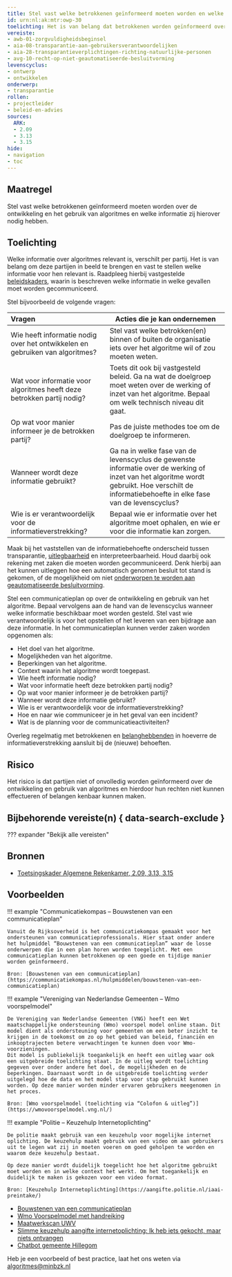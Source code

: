 ```yaml
---
title: Stel vast welke betrokkenen geïnformeerd moeten worden en welke informatie zij nodig hebben 
id: urn:nl:ak:mtr:owp-30
toelichting: Het is van belang dat betrokkenen worden geïnformeerd over de ontwikkeling en inzet van algoritmes binnen de organisatie. 
vereiste:
- awb-01-zorgvuldigheidsbeginsel
- aia-08-transparantie-aan-gebruikersverantwoordelijken
- aia-28-transparantieverplichtingen-richting-natuurlijke-personen
- avg-10-recht-op-niet-geautomatiseerde-besluitvorming
levenscyclus: 
- ontwerp
- ontwikkelen
onderwerp:
- transparantie
rollen:
- projectleider
- beleid-en-advies
sources:
  ARK: 
  - 2.09
  - 3.13
  - 3.15
hide:
- navigation
- toc
---
```


<!-- Let op! onderstaande regel met 'tags' niet weghalen! Deze maakt automatisch de knopjes op basis van de metadata  -->
<!-- tags -->

## Maatregel
<!-- Vul hier een omschrijving in van wat deze maatregel inhoudt. -->
Stel vast welke betrokkenen geïnformeerd moeten worden over de ontwikkeling en het gebruik van algoritmes en welke informatie zij hierover nodig hebben.

## Toelichting 
<!-- Geef hier een toelichting van deze maatregel -->
Welke informatie over algoritmes relevant is, verschilt per partij. Het is van belang om deze partijen in beeld te brengen en vast te stellen welke informatie voor hen relevant is. Raadpleeg hierbij vastgestelde [beleidskaders](0-org-02-beleid-opstellen-inzet-algoritmes.md), waarin is beschreven welke informatie in welke gevallen moet worden gecommuniceerd.

Stel bijvoorbeeld de volgende vragen:

| Vragen	|Acties die je kan ondernemen |
| :-----------------|---------------|
| Wie heeft informatie nodig over het ontwikkelen en gebruiken van algoritmes? |	Stel vast welke betrokken(en) binnen of buiten de organisatie iets over het algoritme wil of zou moeten weten. |
| Wat voor informatie voor algoritmes heeft deze betrokken partij nodig? | Toets dit ook bij vastgesteld beleid. 	Ga na wat de doelgroep moet weten over de werking of inzet van het algoritme. Bepaal om welk technisch niveau dit gaat. |
| Op wat voor manier informeer je de betrokken partij?	| Pas de juiste methodes toe om de doelgroep te informeren. |
| Wanneer wordt deze informatie gebruikt? | Ga na in welke fase van de levenscyclus de gewenste informatie over de werking of inzet van het algoritme wordt gebruikt. Hoe verschilt de informatiebehoefte in elke fase van de levenscyclus? |
| Wie is er verantwoordelijk voor de informatieverstrekking? | Bepaal wie er informatie over het algoritme moet ophalen, en wie er voor die informatie kan zorgen. |

Maak bij het vaststellen van de informatiebehoefte onderscheid tussen transparantie, [uitlegbaarheid](2-owp-32-toepassen-uitlegbaarheidstechnieken.md) en interpreteerbaarheid. Houd daarbij ook rekening met zaken die moeten worden gecommuniceerd. Denk hierbij aan het kunnen uitleggen hoe een automatisch genomen besluit tot stand is gekomen, of de mogelijkheid om niet [onderworpen te worden aan geautomatiseerde besluitvorming](../vereisten/avg-10-recht-op-niet-geautomatiseerde-besluitvorming.md).

Stel een communicatieplan op over de ontwikkeling en gebruik van het algoritme. Bepaal vervolgens aan de hand van de levenscyclus wanneer welke informatie beschikbaar moet worden gesteld. Stel vast wie verantwoordelijk is voor het opstellen of het leveren van een bijdrage aan deze informatie. In het communicatieplan kunnen verder zaken worden opgenomen als:

  - Het doel van het algoritme.
  - Mogelijkheden van het algoritme.
  - Beperkingen van het algoritme.
  - Context waarin het algoritme wordt toegepast.
  - Wie heeft informatie nodig?
  - Wat voor informatie heeft deze betrokken partij nodig?
  - Op wat voor manier informeer je de betrokken partij?
  - Wanneer wordt deze informatie gebruikt?
  - Wie is er verantwoordelijk voor de informatieverstrekking?
  - Hoe en naar wie communiceer je in het geval van een incident?
  - Wat is de planning voor de communicatieactiviteiten?

Overleg regelmatig met betrokkenen en [belanghebbenden](1-pba-04-betrek-belanghebbenden.md) in hoeverre de informatieverstrekking aansluit bij de (nieuwe) behoeften.

## Risico 
<!-- vul hier het specifieke risico in dat kan worden gemitigeerd met behulp van deze maatregel -->
Het risico is dat partijen niet of onvolledig worden geïnformeerd over de ontwikkeling en gebruik van algoritmes en hierdoor hun rechten niet kunnen effectueren of belangen kenbaar kunnen maken.

## Bijbehorende vereiste(n) { data-search-exclude }
<!-- Hier volgt een lijst met vereisten op basis van de in de metadata ingevulde vereiste -->

<!-- Let op! onderstaande regel met 'list_vereisten_on_maatregelen_page' niet weghalen! Deze maakt automatisch een lijst van bijbehorende verseisten op basis van de metadata  -->
??? expander "Bekijk alle vereisten"
	<!-- list_vereisten_on_maatregelen_page -->

## Bronnen 
<!-- Vul hier de relevante bronnen in voor deze maatregel -->

- [Toetsingskader Algemene Rekenkamer, 2.09, 3.13, 3.15](https://www.rekenkamer.nl/onderwerpen/algoritmes/documenten/publicaties/2024/05/15/het-toetsingskader-aan-de-slag)

  
## Voorbeelden
!!! example "Communicatiekompas – Bouwstenen van een communicatieplan"

	Vanuit de Rijksoverheid is het communicatiekompas gemaakt voor het ondersteunen van communicatieprofessionals. Hier staat onder andere het hulpmiddel “Bouwstenen van een communicatieplan” waar de losse onderwerpen die in een plan horen worden toegelicht. Met een communicatieplan kunnen betrokkenen op een goede en tijdige manier worden geïnformeerd.

	Bron: [Bouwstenen van een communicatieplan](https://communicatiekompas.nl/hulpmiddelen/bouwstenen-van-een-communicatieplan)  


!!! example "Vereniging van Nederlandse Gemeenten –  Wmo voorspelmodel"
	
 	De Vereniging van Nederlandse Gemeenten (VNG) heeft een Wet maatschappelijke ondersteuning (Wmo) voorspel model online staan. Dit model dient als ondersteuning voor gemeenten om een beter inzicht te krijgen in de toekomst om zo op het gebied van beleid, financiën en inkooptrajecten betere verwachtingen te kunnen doen voor Wmo-voorzieningen. 
	Dit model is publiekelijk toegankelijk en heeft een uitleg waar ook een uitgebreide toelichting staat. In de uitleg wordt toelichting gegeven over onder andere het doel, de mogelijkheden en de beperkingen. Daarnaast wordt in de uitgebreide toelichting verder uitgelegd hoe de data en het model stap voor stap gebruikt kunnen worden. Op deze manier worden minder ervaren gebruikers meegenomen in het proces.

	Bron: [Wmo voorspelmodel (toelichting via “Colofon & uitleg”)](https://wmovoorspelmodel.vng.nl/)  

!!! example "Politie –  Keuzehulp Internetoplichting"

	De politie maakt gebruik van een keuzehulp voor mogelijke internet oplichting. De keuzehulp maakt gebruik van een video om aan gebruikers uit te legen wat zij in moeten voeren om goed geholpen te worden en waarom deze keuzehulp bestaat. 
	
	Op deze manier wordt duidelijk toegelicht hoe het algoritme gebruikt moet worden en in welke context het werkt. Om het toegankelijk en duidelijk te maken is gekozen voor een video format.
	
	Bron: [Keuzehulp Internetoplichting](https://aangifte.politie.nl/iaai-preintake/)  
  

- [Bouwstenen van een communicatieplan](https://communicatiekompas.nl/hulpmiddelen/bouwstenen-van-een-communicatieplan)
- [Wmo Voorspelmodel met handreiking](https://wmovoorspelmodel.vng.nl/)
- [Maatwerkscan UWV](https://www.uwv.nl/nl/over-uwv/organisatie/algoritmeregister-uwv/maatwerkscan)
- [Slimme keuzehulp aangifte internetoplichting: Ik heb iets gekocht, maar niets ontvangen](https://aangifte.politie.nl/iaai-preintake/#/)
- [Chatbot gemeente Hillegom](https://www.hillegom.nl/chatbot)

Heb je een voorbeeld of best practice, laat het ons weten via [algoritmes@minbzk.nl](mailto:algoritmes@minbzk.nl)
